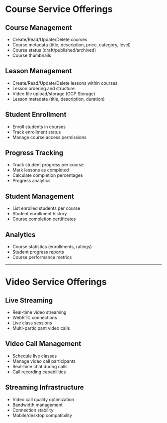 # Course Service Offerings

## Course Management
- Create/Read/Update/Delete courses
- Course metadata (title, description, price, category, level)
- Course status (draft/published/archived)
- Course thumbnails

## Lesson Management
- Create/Read/Update/Delete lessons within courses
- Lesson ordering and structure
- Video file upload/storage (GCP Storage)
- Lesson metadata (title, description, duration)

## Student Enrollment
- Enroll students in courses
- Track enrollment status
- Manage course access permissions

## Progress Tracking
- Track student progress per course
- Mark lessons as completed
- Calculate completion percentages
- Progress analytics

## Student Management
- List enrolled students per course
- Student enrollment history
- Course completion certificates

## Analytics
- Course statistics (enrollments, ratings)
- Student progress reports
- Course performance metrics

---

# Video Service Offerings

## Live Streaming
- Real-time video streaming
- WebRTC connections
- Live class sessions
- Multi-participant video calls

## Video Call Management
- Schedule live classes
- Manage video call participants
- Real-time chat during calls
- Call recording capabilities

## Streaming Infrastructure
- Video call quality optimization
- Bandwidth management
- Connection stability
- Mobile/desktop compatibility
